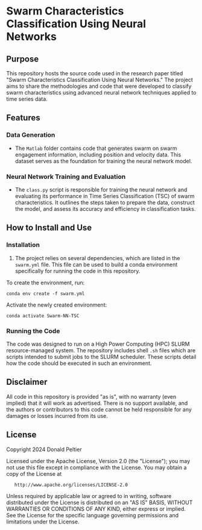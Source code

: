 # Swarm Characteristics Classification Using Neural Networks

## Purpose
This repository hosts the source code used in the research paper titled "Swarm Characteristics Classification Using Neural Networks." The project aims to share the methodologies and code that were developed to classify swarm characteristics using advanced neural network techniques applied to time series data.

## Features

### Data Generation
- The `Matlab` folder contains code that generates swarm on swarm engagement information, including position and velocity data. This dataset serves as the foundation for training the neural network model.

### Neural Network Training and Evaluation
- The `class.py` script is responsible for training the neural network and evaluating its performance in Time Series Classification (TSC) of swarm characteristics. It outlines the steps taken to prepare the data, construct the model, and assess its accuracy and efficiency in classification tasks.

## How to Install and Use

### Installation
1. The project relies on several dependencies, which are listed in the `swarm.yml` file. This file can be used to build a conda environment specifically for running the code in this repository.
   
To create the environment, run:

    conda env create -f swarm.yml

Activate the newly created environment:

    conda activate Swarm-NN-TSC


### Running the Code
The code was designed to run on a High Power Computing (HPC) SLURM resource-managed system. The repository includes shell `.sh` files which are scripts intended to submit jobs to the SLURM scheduler. These scripts detail how the code should be executed in such an environment.

## Disclaimer
All code in this repository is provided "as is", with no warranty (even implied) that it will work as advertised. There is no support available, and the authors or contributors to this code cannot be held responsible for any damages or losses incurred from its use.

## License
Copyright 2024 Donald Peltier

   Licensed under the Apache License, Version 2.0 (the "License");
   you may not use this file except in compliance with the License.
   You may obtain a copy of the License at

       http://www.apache.org/licenses/LICENSE-2.0

   Unless required by applicable law or agreed to in writing, software
   distributed under the License is distributed on an "AS IS" BASIS,
   WITHOUT WARRANTIES OR CONDITIONS OF ANY KIND, either express or implied.
   See the License for the specific language governing permissions and
   limitations under the License.

